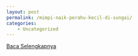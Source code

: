 ```yaml
---
layout: post
permalink: /mimpi-naik-perahu-kecil-di-sungai/
categories:
    - Uncategorized
---
```


[Baca Selengkapnya](/10)